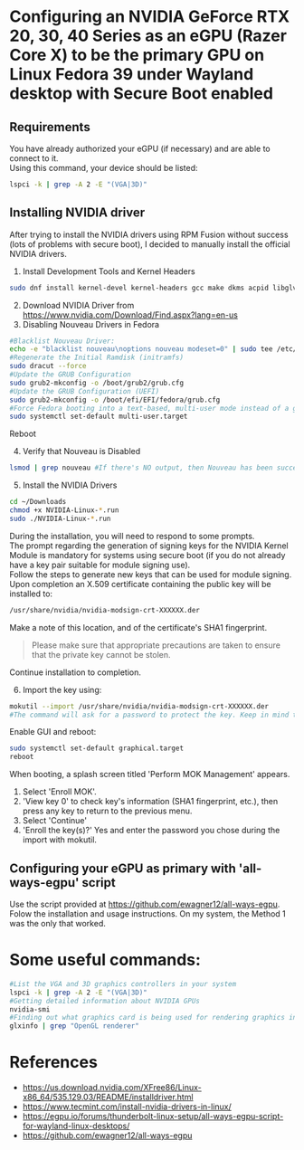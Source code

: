 # Configuring an NVIDIA GeForce RTX 20, 30, 40 Series as an eGPU (Razer Core X) to be the primary GPU on Linux Fedora 39 under Wayland desktop with Secure Boot enabled

## Requirements

You have already authorized your eGPU (if necessary) and are able to connect to it.  
Using this command, your device should be listed:

```bash
lspci -k | grep -A 2 -E "(VGA|3D)"
```

## Installing NVIDIA driver

After trying to install the NVIDIA drivers using RPM Fusion without success (lots of problems with secure boot), I decided to manually install the official NVIDIA drivers.

1. Install Development Tools and Kernel Headers

```bash
sudo dnf install kernel-devel kernel-headers gcc make dkms acpid libglvnd-glx libglvnd-opengl libglvnd-devel pkgconfig
```
2. Download NVIDIA Driver from https://www.nvidia.com/Download/Find.aspx?lang=en-us
3. Disabling Nouveau Drivers in Fedora

```bash
#Blacklist Nouveau Driver:
echo -e "blacklist nouveau\noptions nouveau modeset=0" | sudo tee /etc/modprobe.d/blacklist-nouveau.conf
#Regenerate the Initial Ramdisk (initramfs)
sudo dracut --force
#Update the GRUB Configuration
sudo grub2-mkconfig -o /boot/grub2/grub.cfg
#Update the GRUB Configuration (UEFI)
sudo grub2-mkconfig -o /boot/efi/EFI/fedora/grub.cfg
#Force Fedora booting into a text-based, multi-user mode instead of a graphical user interface (GUI)
sudo systemctl set-default multi-user.target
```
Reboot
    
4. Verify that Nouveau is Disabled

```bash
lsmod | grep nouveau #If there's NO output, then Nouveau has been successfully disabled
```

5. Install the NVIDIA Drivers

```bash
cd ~/Downloads
chmod +x NVIDIA-Linux-*.run
sudo ./NVIDIA-Linux-*.run
```

During the installation, you will need to respond to some prompts.  
The prompt regarding the generation of signing keys for the NVIDIA Kernel Module is mandatory for systems using secure boot (if you do not already have a key pair suitable for module signing use).  
Follow the steps to generate new keys that can be used for module signing. Upon completion an X.509 certificate containing the public key will be installed to:  

```bash
/usr/share/nvidia/nvidia-modsign-crt-XXXXXX.der
```
Make a note of this location, and of the certificate's SHA1 fingerprint.

> Please make sure that appropriate precautions are taken to ensure that the private key cannot be stolen.

Continue installation to completion.

6. Import the key using:

```bash
mokutil --import /usr/share/nvidia/nvidia-modsign-crt-XXXXXX.der
#The command will ask for a password to protect the key. Keep in mind that the QWERTY layout will be used
```

Enable GUI and reboot:

```bash
sudo systemctl set-default graphical.target
reboot
```

When booting, a splash screen titled 'Perform MOK Management' appears.

1. Select 'Enroll MOK'.
2. 'View key 0' to check key's information (SHA1 fingerprint, etc.), then press any key to return to the previous menu.
3. Select 'Continue'
4. 'Enroll the key(s)?' Yes and enter the password you chose during the import with mokutil.

## Configuring your eGPU as primary with 'all-ways-egpu' script

Use the script provided at https://github.com/ewagner12/all-ways-egpu. Folow the installation and usage instructions. On my system, the Method 1 was the only that worked.

# Some useful commands:

```bash
#List the VGA and 3D graphics controllers in your system
lspci -k | grep -A 2 -E "(VGA|3D)"
#Getting detailed information about NVIDIA GPUs
nvidia-smi
#Finding out what graphics card is being used for rendering graphics in your system,
glxinfo | grep "OpenGL renderer"
```

# References

- https://us.download.nvidia.com/XFree86/Linux-x86_64/535.129.03/README/installdriver.html
- https://www.tecmint.com/install-nvidia-drivers-in-linux/
- https://egpu.io/forums/thunderbolt-linux-setup/all-ways-egpu-script-for-wayland-linux-desktops/
- https://github.com/ewagner12/all-ways-egpu

